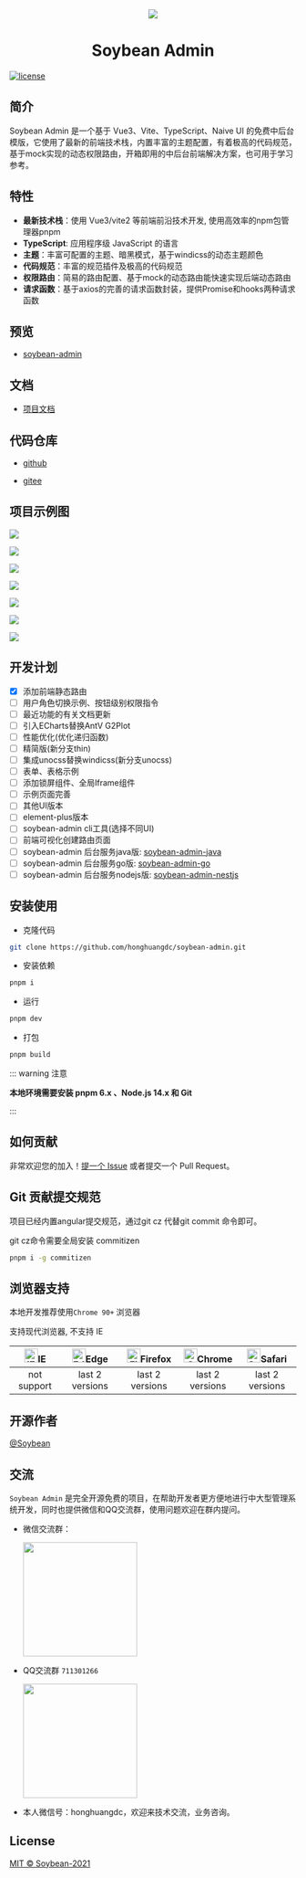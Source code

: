 <div align="center">
	<img src="https://i.loli.net/2021/11/24/x5lLfuSnEawBAgi.png"/>
	<h1>Soybean Admin</h1>
</div>

[![license](https://img.shields.io/badge/license-MIT-green.svg)](./LICENSE)

## 简介

Soybean Admin  是一个基于 Vue3、Vite、TypeScript、Naive UI 的免费中后台模版，它使用了最新的前端技术栈，内置丰富的主题配置，有着极高的代码规范，基于mock实现的动态权限路由，开箱即用的中后台前端解决方案，也可用于学习参考。

## 特性

- **最新技术栈**：使用 Vue3/vite2 等前端前沿技术开发, 使用高效率的npm包管理器pnpm
- **TypeScript**: 应用程序级 JavaScript 的语言
- **主题**：丰富可配置的主题、暗黑模式，基于windicss的动态主题颜色
- **代码规范**：丰富的规范插件及极高的代码规范
- **权限路由**：简易的路由配置、基于mock的动态路由能快速实现后端动态路由
- **请求函数**：基于axios的完善的请求函数封装，提供Promise和hooks两种请求函数

## 预览

- [soybean-admin](https://soybean.pro/)

## 文档

- [项目文档](https://docs.soybean.pro)

## 代码仓库

- [github](https://github.com/honghuangdc/soybean-admin)

- [gitee](https://gitee.com/honghuangdc/soybean-admin)

## 项目示例图

![](https://s2.loli.net/2022/01/24/ovK6Oyqr7gIMu2n.png)

![](https://s2.loli.net/2022/01/24/O8loxYhMySHwGfJ.png)

![](https://s2.loli.net/2022/01/24/HKwpJ7Ab6j8fVvk.png)

![](https://s2.loli.net/2022/01/24/bqJRSDZHBv3jsif.png)

![](https://s2.loli.net/2022/01/24/wXpHeau6UrSTWdF.png)

![](https://s2.loli.net/2022/02/16/pBwF2gaxXnKZe3D.png)

![](https://s2.loli.net/2022/02/16/pfuxVEPsTJIXw5n.png)

## 开发计划

- [x] 添加前端静态路由
- [ ] 用户角色切换示例、按钮级别权限指令
- [ ] 最近功能的有关文档更新
- [ ] 引入ECharts替换AntV G2Plot
- [ ] 性能优化(优化递归函数)
- [ ] 精简版(新分支thin)
- [ ] 集成unocss替换windicss(新分支unocss)
- [ ] 表单、表格示例
- [ ] 添加锁屏组件、全局Iframe组件
- [ ] 示例页面完善
- [ ] 其他UI版本
- [ ] element-plus版本
- [ ] soybean-admin cli工具(选择不同UI)
- [ ] 前端可视化创建路由页面
- [ ] soybean-admin 后台服务java版: [soybean-admin-java](https://github.com/honghuangdc/soybean-admin-java)
- [ ] soybean-admin 后台服务go版: [soybean-admin-go](https://github.com/honghuangdc/soybean-admin-go)
- [ ] soybean-admin 后台服务nodejs版: [soybean-admin-nestjs](https://github.com/honghuangdc/soybean-admin-nestjs)

## 安装使用

- 克隆代码

```bash
git clone https://github.com/honghuangdc/soybean-admin.git
```

- 安装依赖

```bash
pnpm i
```

- 运行

```bash
pnpm dev
```

- 打包

```bash
pnpm build
```

::: warning 注意

**本地环境需要安装 pnpm 6.x 、Node.js 14.x 和 Git**

:::

## 如何贡献

非常欢迎您的加入！[提一个 Issue](https://github.com/honghuangdc/soybean-admin/issues/new) 或者提交一个 Pull Request。

## Git 贡献提交规范

项目已经内置angular提交规范，通过git cz 代替git commit 命令即可。

git cz命令需要全局安装 commitizen

```bash
pnpm i -g commitizen
```

## 浏览器支持

本地开发推荐使用`Chrome 90+` 浏览器

支持现代浏览器, 不支持 IE

| [<img src="https://raw.githubusercontent.com/alrra/browser-logos/master/src/archive/internet-explorer_9-11/internet-explorer_9-11_48x48.png" alt="IE" width="24px" height="24px"  />](http://godban.github.io/browsers-support-badges/)IE | [<img src="https://raw.githubusercontent.com/alrra/browser-logos/master/src/edge/edge_48x48.png" alt=" Edge" width="24px" height="24px" />](http://godban.github.io/browsers-support-badges/)Edge | [<img src="https://raw.githubusercontent.com/alrra/browser-logos/master/src/firefox/firefox_48x48.png" alt="Firefox" width="24px" height="24px" />](http://godban.github.io/browsers-support-badges/)Firefox | [<img src="https://raw.githubusercontent.com/alrra/browser-logos/master/src/chrome/chrome_48x48.png" alt="Chrome" width="24px" height="24px" />](http://godban.github.io/browsers-support-badges/)Chrome | [<img src="https://raw.githubusercontent.com/alrra/browser-logos/master/src/safari/safari_48x48.png" alt="Safari" width="24px" height="24px" />](http://godban.github.io/browsers-support-badges/)Safari |
| :-: | :-: | :-: | :-: | :-: |
| not support | last 2 versions | last 2 versions | last 2 versions | last 2 versions |

## 开源作者

[@Soybean](https://github.com/honghuangdc)

## 交流

`Soybean Admin` 是完全开源免费的项目，在帮助开发者更方便地进行中大型管理系统开发，同时也提供微信和QQ交流群，使用问题欢迎在群内提问。

- 微信交流群：
  <div style="text-align:left">
    <img src="https://s2.loli.net/2022/03/30/VpmnTMsgXJH72B9.jpg" style="width:200px" />
  </div>

- QQ交流群 `711301266`

  <div style="text-align:left">
    <img src="https://i.loli.net/2021/11/24/1J6REWXiHomU2kM.jpg" style="width:200px" />
  </div>

- 本人微信号：honghuangdc，欢迎来技术交流，业务咨询。

## License

[MIT © Soybean-2021](./LICENSE)

